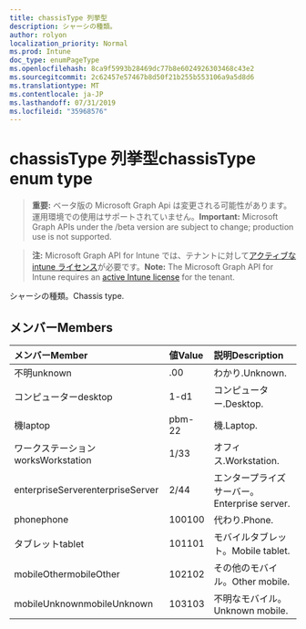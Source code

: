 ```yaml
---
title: chassisType 列挙型
description: シャーシの種類。
author: rolyon
localization_priority: Normal
ms.prod: Intune
doc_type: enumPageType
ms.openlocfilehash: 8ca9f5993b28469dc77b8e6024926303468c43e2
ms.sourcegitcommit: 2c62457e57467b8d50f21b255b553106a9a5d8d6
ms.translationtype: MT
ms.contentlocale: ja-JP
ms.lasthandoff: 07/31/2019
ms.locfileid: "35968576"
---
```

# <a name="chassistype-enum-type"></a><span data-ttu-id="e0b54-103">chassisType 列挙型</span><span class="sxs-lookup"><span data-stu-id="e0b54-103">chassisType enum type</span></span>

> <span data-ttu-id="e0b54-104">**重要:** ベータ版の Microsoft Graph Api は変更される可能性があります。運用環境での使用はサポートされていません。</span><span class="sxs-lookup"><span data-stu-id="e0b54-104">**Important:** Microsoft Graph APIs under the /beta version are subject to change; production use is not supported.</span></span>

> <span data-ttu-id="e0b54-105">**注:** Microsoft Graph API for Intune では、テナントに対して[アクティブな intune ライセンス](https://go.microsoft.com/fwlink/?linkid=839381)が必要です。</span><span class="sxs-lookup"><span data-stu-id="e0b54-105">**Note:** The Microsoft Graph API for Intune requires an [active Intune license](https://go.microsoft.com/fwlink/?linkid=839381) for the tenant.</span></span>

<span data-ttu-id="e0b54-106">シャーシの種類。</span><span class="sxs-lookup"><span data-stu-id="e0b54-106">Chassis type.</span></span>

## <a name="members"></a><span data-ttu-id="e0b54-107">メンバー</span><span class="sxs-lookup"><span data-stu-id="e0b54-107">Members</span></span>
|<span data-ttu-id="e0b54-108">メンバー</span><span class="sxs-lookup"><span data-stu-id="e0b54-108">Member</span></span>|<span data-ttu-id="e0b54-109">値</span><span class="sxs-lookup"><span data-stu-id="e0b54-109">Value</span></span>|<span data-ttu-id="e0b54-110">説明</span><span class="sxs-lookup"><span data-stu-id="e0b54-110">Description</span></span>|
|:---|:---|:---|
|<span data-ttu-id="e0b54-111">不明</span><span class="sxs-lookup"><span data-stu-id="e0b54-111">unknown</span></span>|<span data-ttu-id="e0b54-112">.0</span><span class="sxs-lookup"><span data-stu-id="e0b54-112">0</span></span>|<span data-ttu-id="e0b54-113">わかり.</span><span class="sxs-lookup"><span data-stu-id="e0b54-113">Unknown.</span></span>|
|<span data-ttu-id="e0b54-114">コンピューター</span><span class="sxs-lookup"><span data-stu-id="e0b54-114">desktop</span></span>|<span data-ttu-id="e0b54-115">1-d</span><span class="sxs-lookup"><span data-stu-id="e0b54-115">1</span></span>|<span data-ttu-id="e0b54-116">コンピューター.</span><span class="sxs-lookup"><span data-stu-id="e0b54-116">Desktop.</span></span>|
|<span data-ttu-id="e0b54-117">機</span><span class="sxs-lookup"><span data-stu-id="e0b54-117">laptop</span></span>|<span data-ttu-id="e0b54-118">pbm-2</span><span class="sxs-lookup"><span data-stu-id="e0b54-118">2</span></span>|<span data-ttu-id="e0b54-119">機.</span><span class="sxs-lookup"><span data-stu-id="e0b54-119">Laptop.</span></span>|
|<span data-ttu-id="e0b54-120">ワークステーション</span><span class="sxs-lookup"><span data-stu-id="e0b54-120">worksWorkstation</span></span>|<span data-ttu-id="e0b54-121">1/3</span><span class="sxs-lookup"><span data-stu-id="e0b54-121">3</span></span>|<span data-ttu-id="e0b54-122">オフィス.</span><span class="sxs-lookup"><span data-stu-id="e0b54-122">Workstation.</span></span>|
|<span data-ttu-id="e0b54-123">enterpriseServer</span><span class="sxs-lookup"><span data-stu-id="e0b54-123">enterpriseServer</span></span>|<span data-ttu-id="e0b54-124">2/4</span><span class="sxs-lookup"><span data-stu-id="e0b54-124">4</span></span>|<span data-ttu-id="e0b54-125">エンタープライズサーバー。</span><span class="sxs-lookup"><span data-stu-id="e0b54-125">Enterprise server.</span></span>|
|<span data-ttu-id="e0b54-126">phone</span><span class="sxs-lookup"><span data-stu-id="e0b54-126">phone</span></span>|<span data-ttu-id="e0b54-127">100</span><span class="sxs-lookup"><span data-stu-id="e0b54-127">100</span></span>|<span data-ttu-id="e0b54-128">代わり.</span><span class="sxs-lookup"><span data-stu-id="e0b54-128">Phone.</span></span>|
|<span data-ttu-id="e0b54-129">タブレット</span><span class="sxs-lookup"><span data-stu-id="e0b54-129">tablet</span></span>|<span data-ttu-id="e0b54-130">101</span><span class="sxs-lookup"><span data-stu-id="e0b54-130">101</span></span>|<span data-ttu-id="e0b54-131">モバイルタブレット。</span><span class="sxs-lookup"><span data-stu-id="e0b54-131">Mobile tablet.</span></span>|
|<span data-ttu-id="e0b54-132">mobileOther</span><span class="sxs-lookup"><span data-stu-id="e0b54-132">mobileOther</span></span>|<span data-ttu-id="e0b54-133">102</span><span class="sxs-lookup"><span data-stu-id="e0b54-133">102</span></span>|<span data-ttu-id="e0b54-134">その他のモバイル。</span><span class="sxs-lookup"><span data-stu-id="e0b54-134">Other mobile.</span></span>|
|<span data-ttu-id="e0b54-135">mobileUnknown</span><span class="sxs-lookup"><span data-stu-id="e0b54-135">mobileUnknown</span></span>|<span data-ttu-id="e0b54-136">103</span><span class="sxs-lookup"><span data-stu-id="e0b54-136">103</span></span>|<span data-ttu-id="e0b54-137">不明なモバイル。</span><span class="sxs-lookup"><span data-stu-id="e0b54-137">Unknown mobile.</span></span>|





